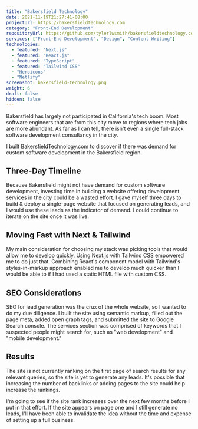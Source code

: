 ```yaml
---
title: "Bakersfield Technology"
date: 2021-11-19T21:27:41-08:00
projectUrl: https://bakersfieldtechnology.com
category: "Front-End Development"
repositoryUrl: https://github.com/tylerlwsmith/bakersfieldtechnology.com
services: ["Front-End Development", "Design", "Content Writing"]
technologies:
  - featured: "Next.js"
  - featured: "React.js"
  - featured: "TypeScript"
  - featured: "Tailwind CSS"
  - "Heroicons"
  - "Netlify"
screenshot: bakersfield-technology.png
weight: 6
draft: false
hidden: false
---
```


Bakersfield has largely not participated in California's tech boom. Most software engineers that are from this city move to regions where tech jobs are more abundant. As far as I can tell, there isn't even a single full-stack software development consultancy in the city.

I built BakersfieldTechnology.com to discover if there was demand for custom software development in the Bakersfield region.

## Three-Day Timeline

Because Bakersfield might not have demand for custom software development, investing time in building a website offering development services in the city could be a wasted effort. I gave myself three days to build & deploy a single-page website that focused on generating leads, and I would use these leads as the indicator of demand. I could continue to iterate on the site once it was live.

## Moving Fast with Next & Tailwind

My main consideration for choosing my stack was picking tools that would allow me to develop quickly. Using Next.js with Tailwind CSS empowered me to do just that. Combining React's component model with Tailwind's styles-in-markup approach enabled me to develop much quicker than I would be able to if I had used a static HTML file with custom CSS.

## SEO Considerations

SEO for lead generation was the crux of the whole website, so I wanted to do my due diligence. I built the site using semantic markup, filled out the page meta, added open graph tags, and submitted the site to Google Search console. The services section was comprised of keywords that I suspected people might search for, such as "web development" and "mobile development."

## Results

The site is not currently ranking on the first page of search results for any relevant queries, so the site is yet to generate any leads. It's possible that increasing the number of backlinks or adding pages to the site could help increase the rankings.

I'm going to see if the site rank increases over the next few months before I put in that effort. If the site appears on page one and I still generate no leads, I'll have been able to invalidate the idea without the time and expense of setting up a full business.
